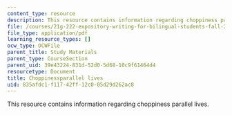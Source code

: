 ```yaml
---
content_type: resource
description: This resource contains information regarding choppiness parallel lives.
file: /courses/21g-222-expository-writing-for-bilingual-students-fall-2002/835afdc1f11742ff12c005d29d262ac8_MIT21G_222F02_choppinesspa.pdf
file_type: application/pdf
learning_resource_types: []
ocw_type: OCWFile
parent_title: Study Materials
parent_type: CourseSection
parent_uid: 39e43224-831d-52d0-5d68-10c9f61464d4
resourcetype: Document
title: Choppinessparallel lives
uid: 835afdc1-f117-42ff-12c0-05d29d262ac8
---
```

This resource contains information regarding choppiness parallel lives.

